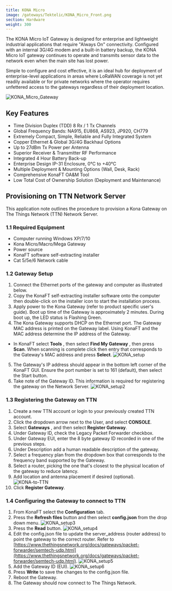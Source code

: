 ```yaml
---
title: KONA Micro
image: /gateways/Tektelic/KONA_Micro_Front.png
section: Hardware
weight: 300
---
```


The KONA Micro IoT Gateway is designed for enterprise and lightweight industrial applications that require &quot;Always On&quot; connectivity.  Configured with an internal 3G/4G modem and a built-in battery backup, the KONA Micro IoT gateway continues to operate and transmits sensor data to the network even when the main site has lost power.

Simple to configure and cost effective, it is an ideal hub for deployment of enterprise-level applications in areas where LoRaWAN coverage is not yet readily available or for private networks where the operator requires unfettered access to the gateways regardless of their deployment location.

![KONA_Micro_Gateway](../Micro_tilt.png)


## Key Features

- Time Division Duplex (TDD) 8 Rx / 1 Tx Channels
- Global Frequency Bands: NA915, EU868, AS923, JP920, CH779
- Extremely Compact, Simple, Reliable and Fully Integrated System
- Copper Ethernet & Global 3G/4G Backhaul Options
- Up to 27dBm Tx Power per Antenna
- Superior Receiver & Transmitter RF Performance
- Integrated 4 Hour Battery Back-up
- Enterprise Design IP-31 Enclosure, 0°C to +40°C
- Multiple Deployment & Mounting Options (Wall, Desk, Rack)
- Comprehensive KonaFT OA&M Tool
- Low Total Cost of Ownership Solution (Deployment and Maintenance)  


## Provisioning on TTN Network Server

This application note outlines the procedure to provision a Kona Gateway on The Things Network (TTN) Network Server.

### 1.1 Required Equipment

- Computer running Windows XP/7/10
- Kona Micro/Macro/Mega Gateway
- Power source
- KonaFT software self-extracting installer
- Cat 5/5e/6 Network cable

### 1.2 Gateway Setup

 1. Connect the Ethernet ports of the gateway and computer as illustrated below.
 2. Copy the KonaFT self-extracting installer software onto the computer then double-click on the installer icon to start the installation process.
 3. Apply power to the Kona Gateway (refer to product specific user&#39;s guide).  Boot up time of the Gateway is approximately 2 minutes. During boot up, the LED status is Flashing Green.
 4. The Kona Gateway supports DHCP on the Ethernet port. The Gateway MAC address is printed on the Gateway label. Using KonaFT and the MAC address determine the IP address of the Gateway.
 - In KonaFT select **Tools** , then select **Find My Gateway** , then press **Scan**. When scanning is complete click then entry that corresponds to the Gateway&#39;s MAC address and press **Select**.
 ![KONA_setup](../Screen_1.png)
 5. The Gateway&#39;s IP address should appear in the bottom left corner of the KonaFT GUI.  Ensure the port number is set to 161 (default), then select the Start button.
 6. Take note of the Gateway ID.  This information is required for registering the gateway on the Network Server.
 ![KONA_setup2](../Screen_2.png)

### 1.3 Registering the Gateway on TTN

 1. Create a new TTN account or login to your previously created TTN account.
 2. Click the dropdown arrow next to the User, and select **CONSOLE**.
 3. Select **Gateways** , and then select **Register Gateway**.
 4. Under Gateway ID, check the Legacy Packet Forwarder checkbox.
 5. Under Gateway EUI, enter the 8 byte gateway ID recorded in one of the previous steps.
 6. Under Description add a human readable description of the gateway.
 7. Select a frequency plan from the dropdown box that corresponds to the frequency band supported by the Gateway.
 8. Select a router, picking the one that&#39;s closest to the physical location of the gateway to reduce latency.
 9. Add location and antenna placement if desired (optional).
 ![KONA-to-TTN](../TTN_Screen.png)
 10. Click **Register Gateway**.



### 1.4 Configuring the Gateway to connect to TTN

 1. From KonaFT select the **Configuration** tab.
 2. Press the **Refresh files** button and then select **config.json** from the drop down menu.
 ![KONA_setup3](../Screen_3.png)
 3. Press the **Read** button.
 ![KONA_setup4](../Screen_4.png)
 4. Edit the config.json file to update the server\_address (router address) to point the gateway to the correct router.  Refer to [https://www.thethingsnetwork.org/docs/gateways/packet-forwarder/semtech-udp.html](https://www.thethingsnetwork.org/docs/gateways/packet-forwarder/semtech-udp.html).
 ![KONA_setup5](../Screen_5.png)
 5. Add the Gateway ID (EUI).
 ![KONA_setup6](../Screen_6.png)
 6. Press **Write** to save the changes to the config.json file.
 7. Reboot the Gateway.
 8. The Gateway should now connect to The Things Network.
